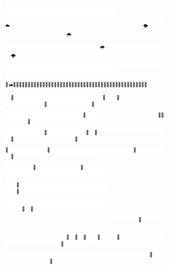 <img src="./empty.png"  width="17.5" height="17.5"><img src="./empty.png"  width="17.5" height="17.5"><img src="./empty.png"  width="17.5" height="17.5"><img src="./empty.png"  width="17.5" height="17.5"><img src="./empty.png"  width="17.5" height="17.5"><img src="./empty.png"  width="17.5" height="17.5"><img src="./empty.png"  width="17.5" height="17.5"><img src="./empty.png"  width="17.5" height="17.5"><img src="./empty.png"  width="17.5" height="17.5"><img src="./empty.png"  width="17.5" height="17.5"><img src="./empty.png"  width="17.5" height="17.5"><img src="./empty.png"  width="17.5" height="17.5"><img src="./empty.png"  width="17.5" height="17.5"><img src="./empty.png"  width="17.5" height="17.5"><img src="./empty.png"  width="17.5" height="17.5"><img src="./empty.png"  width="17.5" height="17.5"><img src="./empty.png"  width="17.5" height="17.5"><img src="./empty.png"  width="17.5" height="17.5"><img src="./empty.png"  width="17.5" height="17.5"><img src="./empty.png"  width="17.5" height="17.5"><img src="./empty.png"  width="17.5" height="17.5"><img src="./empty.png"  width="17.5" height="17.5"><img src="./empty.png"  width="17.5" height="17.5"><img src="./empty.png"  width="17.5" height="17.5"><img src="./empty.png"  width="17.5" height="17.5"><img src="./empty.png"  width="17.5" height="17.5"><img src="./empty.png"  width="17.5" height="17.5"><img src="./empty.png"  width="17.5" height="17.5"><img src="./empty.png"  width="17.5" height="17.5"><img src="./empty.png"  width="17.5" height="17.5"><img src="./empty.png"  width="17.5" height="17.5"><img src="./empty.png"  width="17.5" height="17.5"><img src="./empty.png"  width="17.5" height="17.5"><img src="./empty.png"  width="17.5" height="17.5"><img src="./empty.png"  width="17.5" height="17.5"><img src="./empty.png"  width="17.5" height="17.5"><img src="./empty.png"  width="17.5" height="17.5"><img src="./empty.png"  width="17.5" height="17.5"><img src="./empty.png"  width="17.5" height="17.5"><img src="./empty.png"  width="17.5" height="17.5"><img src="./empty.png"  width="17.5" height="17.5"><img src="./empty.png"  width="17.5" height="17.5"><img src="./empty.png"  width="17.5" height="17.5"><img src="./empty.png"  width="17.5" height="17.5"><img src="./empty.png"  width="17.5" height="17.5"><img src="./empty.png"  width="17.5" height="17.5"><img src="./empty.png"  width="17.5" height="17.5"><img src="./empty.png"  width="17.5" height="17.5">

☁️<img src="./empty.png"  width="17.5" height="17.5"><img src="./empty.png"  width="17.5" height="17.5"><img src="./empty.png"  width="17.5" height="17.5"><img src="./empty.png"  width="17.5" height="17.5"><img src="./empty.png"  width="17.5" height="17.5"><img src="./empty.png"  width="17.5" height="17.5"><img src="./empty.png"  width="17.5" height="17.5"><img src="./empty.png"  width="17.5" height="17.5"><img src="./empty.png"  width="17.5" height="17.5"><img src="./empty.png"  width="17.5" height="17.5"><img src="./empty.png"  width="17.5" height="17.5"><img src="./empty.png"  width="17.5" height="17.5"><img src="./empty.png"  width="17.5" height="17.5"><img src="./empty.png"  width="17.5" height="17.5"><img src="./empty.png"  width="17.5" height="17.5"><img src="./empty.png"  width="17.5" height="17.5"><img src="./empty.png"  width="17.5" height="17.5"><img src="./empty.png"  width="17.5" height="17.5"><img src="./empty.png"  width="17.5" height="17.5"><img src="./empty.png"  width="17.5" height="17.5"><img src="./empty.png"  width="17.5" height="17.5"><img src="./empty.png"  width="17.5" height="17.5"><img src="./empty.png"  width="17.5" height="17.5"><img src="./empty.png"  width="17.5" height="17.5">🌩️<img src="./empty.png"  width="17.5" height="17.5"><img src="./empty.png"  width="17.5" height="17.5"><img src="./empty.png"  width="17.5" height="17.5"><img src="./empty.png"  width="17.5" height="17.5"><img src="./empty.png"  width="17.5" height="17.5"><img src="./empty.png"  width="17.5" height="17.5"><img src="./empty.png"  width="17.5" height="17.5"><img src="./empty.png"  width="17.5" height="17.5"><img src="./empty.png"  width="17.5" height="17.5"><img src="./empty.png"  width="17.5" height="17.5"><img src="./empty.png"  width="17.5" height="17.5"><img src="./empty.png"  width="17.5" height="17.5"><img src="./empty.png"  width="17.5" height="17.5"><img src="./empty.png"  width="17.5" height="17.5">🌧️<img src="./empty.png"  width="17.5" height="17.5"><img src="./empty.png"  width="17.5" height="17.5"><img src="./empty.png"  width="17.5" height="17.5"><img src="./empty.png"  width="17.5" height="17.5"><img src="./empty.png"  width="17.5" height="17.5"><img src="./empty.png"  width="17.5" height="17.5"><img src="./empty.png"  width="17.5" height="17.5">

<img src="./empty.png"  width="17.5" height="17.5"><img src="./empty.png"  width="17.5" height="17.5"><img src="./empty.png"  width="17.5" height="17.5"><img src="./empty.png"  width="17.5" height="17.5"><img src="./empty.png"  width="17.5" height="17.5"><img src="./empty.png"  width="17.5" height="17.5"><img src="./empty.png"  width="17.5" height="17.5"><img src="./empty.png"  width="17.5" height="17.5"><img src="./empty.png"  width="17.5" height="17.5"><img src="./empty.png"  width="17.5" height="17.5"><img src="./empty.png"  width="17.5" height="17.5"><img src="./empty.png"  width="17.5" height="17.5"><img src="./empty.png"  width="17.5" height="17.5"><img src="./empty.png"  width="17.5" height="17.5"><img src="./empty.png"  width="17.5" height="17.5"><img src="./empty.png"  width="17.5" height="17.5"><img src="./empty.png"  width="17.5" height="17.5">🌧️<img src="./empty.png"  width="17.5" height="17.5"><img src="./empty.png"  width="17.5" height="17.5"><img src="./empty.png"  width="17.5" height="17.5"><img src="./empty.png"  width="17.5" height="17.5"><img src="./empty.png"  width="17.5" height="17.5"><img src="./empty.png"  width="17.5" height="17.5"><img src="./empty.png"  width="17.5" height="17.5"><img src="./empty.png"  width="17.5" height="17.5"><img src="./empty.png"  width="17.5" height="17.5"><img src="./empty.png"  width="17.5" height="17.5"><img src="./empty.png"  width="17.5" height="17.5">🌩️<img src="./empty.png"  width="17.5" height="17.5"><img src="./empty.png"  width="17.5" height="17.5"><img src="./empty.png"  width="17.5" height="17.5"><img src="./empty.png"  width="17.5" height="17.5"><img src="./empty.png"  width="17.5" height="17.5"><img src="./empty.png"  width="17.5" height="17.5"><img src="./empty.png"  width="17.5" height="17.5"><img src="./empty.png"  width="17.5" height="17.5"><img src="./empty.png"  width="17.5" height="17.5"><img src="./empty.png"  width="17.5" height="17.5"><img src="./empty.png"  width="17.5" height="17.5"><img src="./empty.png"  width="17.5" height="17.5"><img src="./empty.png"  width="17.5" height="17.5"><img src="./empty.png"  width="17.5" height="17.5"><img src="./empty.png"  width="17.5" height="17.5"><img src="./empty.png"  width="17.5" height="17.5"><img src="./empty.png"  width="17.5" height="17.5"><img src="./empty.png"  width="17.5" height="17.5">

<img src="./empty.png"  width="17.5" height="17.5"><img src="./empty.png"  width="17.5" height="17.5"><img src="./empty.png"  width="17.5" height="17.5"><img src="./empty.png"  width="17.5" height="17.5"><img src="./empty.png"  width="17.5" height="17.5"><img src="./empty.png"  width="17.5" height="17.5"><img src="./empty.png"  width="17.5" height="17.5"><img src="./empty.png"  width="17.5" height="17.5"><img src="./empty.png"  width="17.5" height="17.5"><img src="./empty.png"  width="17.5" height="17.5"><img src="./empty.png"  width="17.5" height="17.5"><img src="./empty.png"  width="17.5" height="17.5"><img src="./empty.png"  width="17.5" height="17.5"><img src="./empty.png"  width="17.5" height="17.5"><img src="./empty.png"  width="17.5" height="17.5"><img src="./empty.png"  width="17.5" height="17.5"><img src="./empty.png"  width="17.5" height="17.5"><img src="./empty.png"  width="17.5" height="17.5"><img src="./empty.png"  width="17.5" height="17.5"><img src="./empty.png"  width="17.5" height="17.5"><img src="./empty.png"  width="17.5" height="17.5"><img src="./empty.png"  width="17.5" height="17.5"><img src="./empty.png"  width="17.5" height="17.5"><img src="./empty.png"  width="17.5" height="17.5"><img src="./empty.png"  width="17.5" height="17.5"><img src="./empty.png"  width="17.5" height="17.5"><img src="./empty.png"  width="17.5" height="17.5"><img src="./empty.png"  width="17.5" height="17.5"><img src="./empty.png"  width="17.5" height="17.5"><img src="./empty.png"  width="17.5" height="17.5"><img src="./empty.png"  width="17.5" height="17.5"><img src="./empty.png"  width="17.5" height="17.5"><img src="./empty.png"  width="17.5" height="17.5"><img src="./empty.png"  width="17.5" height="17.5"><img src="./empty.png"  width="17.5" height="17.5"><img src="./empty.png"  width="17.5" height="17.5"><img src="./empty.png"  width="17.5" height="17.5"><img src="./empty.png"  width="17.5" height="17.5"><img src="./empty.png"  width="17.5" height="17.5"><img src="./empty.png"  width="17.5" height="17.5"><img src="./empty.png"  width="17.5" height="17.5"><img src="./empty.png"  width="17.5" height="17.5"><img src="./empty.png"  width="17.5" height="17.5"><img src="./empty.png"  width="17.5" height="17.5"><img src="./empty.png"  width="17.5" height="17.5"><img src="./empty.png"  width="17.5" height="17.5"><img src="./empty.png"  width="17.5" height="17.5"><img src="./empty.png"  width="17.5" height="17.5">

🌊🛥🌊🌊🌊🌊🌊🌊🌊🌊🌊🌊🌊🌊🌊🌊🌊🌊🌊🌊🌊🌊🌊🌊🚢🌊🌊🌊🌊🌊🌊🌊🌊🌊🌊🌊🌊🌊🌊🌊🌊🌊🌊🌊🌊🌊🛶🌊

<img src="./empty.png"  width="17.5" height="17.5">🫧<img src="./empty.png"  width="17.5" height="17.5"><img src="./empty.png"  width="17.5" height="17.5"><img src="./empty.png"  width="17.5" height="17.5"><img src="./empty.png"  width="17.5" height="17.5"><img src="./empty.png"  width="17.5" height="17.5"><img src="./empty.png"  width="17.5" height="17.5"><img src="./empty.png"  width="17.5" height="17.5"><img src="./empty.png"  width="17.5" height="17.5"><img src="./empty.png"  width="17.5" height="17.5"><img src="./empty.png"  width="17.5" height="17.5"><img src="./empty.png"  width="17.5" height="17.5"><img src="./empty.png"  width="17.5" height="17.5"><img src="./empty.png"  width="17.5" height="17.5"><img src="./empty.png"  width="17.5" height="17.5"><img src="./empty.png"  width="17.5" height="17.5"><img src="./empty.png"  width="17.5" height="17.5">🫧<img src="./empty.png"  width="17.5" height="17.5"><img src="./empty.png"  width="17.5" height="17.5">🦑<img src="./empty.png"  width="17.5" height="17.5"><img src="./empty.png"  width="17.5" height="17.5"><img src="./empty.png"  width="17.5" height="17.5"><img src="./empty.png"  width="17.5" height="17.5"><img src="./empty.png"  width="17.5" height="17.5"><img src="./empty.png"  width="17.5" height="17.5"><img src="./empty.png"  width="17.5" height="17.5"><img src="./empty.png"  width="17.5" height="17.5"><img src="./empty.png"  width="17.5" height="17.5"><img src="./empty.png"  width="17.5" height="17.5"><img src="./empty.png"  width="17.5" height="17.5"><img src="./empty.png"  width="17.5" height="17.5"><img src="./empty.png"  width="17.5" height="17.5"><img src="./empty.png"  width="17.5" height="17.5"><img src="./empty.png"  width="17.5" height="17.5">🦈<img src="./empty.png"  width="17.5" height="17.5"><img src="./empty.png"  width="17.5" height="17.5"><img src="./empty.png"  width="17.5" height="17.5"><img src="./empty.png"  width="17.5" height="17.5"><img src="./empty.png"  width="17.5" height="17.5"><img src="./empty.png"  width="17.5" height="17.5"><img src="./empty.png"  width="17.5" height="17.5"><img src="./empty.png"  width="17.5" height="17.5">🐠<img src="./empty.png"  width="17.5" height="17.5">

<img src="./empty.png"  width="17.5" height="17.5"><img src="./empty.png"  width="17.5" height="17.5"><img src="./empty.png"  width="17.5" height="17.5"><img src="./empty.png"  width="17.5" height="17.5"><img src="./empty.png"  width="17.5" height="17.5"><img src="./empty.png"  width="17.5" height="17.5"><img src="./empty.png"  width="17.5" height="17.5"><img src="./empty.png"  width="17.5" height="17.5"><img src="./empty.png"  width="17.5" height="17.5"><img src="./empty.png"  width="17.5" height="17.5"><img src="./empty.png"  width="17.5" height="17.5"><img src="./empty.png"  width="17.5" height="17.5"><img src="./empty.png"  width="17.5" height="17.5"><img src="./empty.png"  width="17.5" height="17.5">🫧<img src="./empty.png"  width="17.5" height="17.5"><img src="./empty.png"  width="17.5" height="17.5"><img src="./empty.png"  width="17.5" height="17.5"><img src="./empty.png"  width="17.5" height="17.5"><img src="./empty.png"  width="17.5" height="17.5"><img src="./empty.png"  width="17.5" height="17.5"><img src="./empty.png"  width="17.5" height="17.5"><img src="./empty.png"  width="17.5" height="17.5"><img src="./empty.png"  width="17.5" height="17.5"><img src="./empty.png"  width="17.5" height="17.5"><img src="./empty.png"  width="17.5" height="17.5"><img src="./empty.png"  width="17.5" height="17.5"><img src="./empty.png"  width="17.5" height="17.5">🐙🐋<img src="./empty.png"  width="17.5" height="17.5"><img src="./empty.png"  width="17.5" height="17.5"><img src="./empty.png"  width="17.5" height="17.5"><img src="./empty.png"  width="17.5" height="17.5">🐙<img src="./empty.png"  width="17.5" height="17.5"><img src="./empty.png"  width="17.5" height="17.5"><img src="./empty.png"  width="17.5" height="17.5"><img src="./empty.png"  width="17.5" height="17.5"><img src="./empty.png"  width="17.5" height="17.5"><img src="./empty.png"  width="17.5" height="17.5"><img src="./empty.png"  width="17.5" height="17.5"><img src="./empty.png"  width="17.5" height="17.5"><img src="./empty.png"  width="17.5" height="17.5"><img src="./empty.png"  width="17.5" height="17.5"><img src="./empty.png"  width="17.5" height="17.5"><img src="./empty.png"  width="17.5" height="17.5">

<img src="./empty.png"  width="17.5" height="17.5"><img src="./empty.png"  width="17.5" height="17.5"><img src="./empty.png"  width="17.5" height="17.5"><img src="./empty.png"  width="17.5" height="17.5"><img src="./empty.png"  width="17.5" height="17.5"><img src="./empty.png"  width="17.5" height="17.5"><img src="./empty.png"  width="17.5" height="17.5">🐋<img src="./empty.png"  width="17.5" height="17.5"><img src="./empty.png"  width="17.5" height="17.5"><img src="./empty.png"  width="17.5" height="17.5"><img src="./empty.png"  width="17.5" height="17.5"><img src="./empty.png"  width="17.5" height="17.5"><img src="./empty.png"  width="17.5" height="17.5"><img src="./empty.png"  width="17.5" height="17.5">🦈<img src="./empty.png"  width="17.5" height="17.5">🦈<img src="./empty.png"  width="17.5" height="17.5"><img src="./empty.png"  width="17.5" height="17.5"><img src="./empty.png"  width="17.5" height="17.5"><img src="./empty.png"  width="17.5" height="17.5"><img src="./empty.png"  width="17.5" height="17.5"><img src="./empty.png"  width="17.5" height="17.5"><img src="./empty.png"  width="17.5" height="17.5"><img src="./empty.png"  width="17.5" height="17.5"><img src="./empty.png"  width="17.5" height="17.5"><img src="./empty.png"  width="17.5" height="17.5"><img src="./empty.png"  width="17.5" height="17.5"><img src="./empty.png"  width="17.5" height="17.5"><img src="./empty.png"  width="17.5" height="17.5">🐡<img src="./empty.png"  width="17.5" height="17.5"><img src="./empty.png"  width="17.5" height="17.5"><img src="./empty.png"  width="17.5" height="17.5"><img src="./empty.png"  width="17.5" height="17.5"><img src="./empty.png"  width="17.5" height="17.5"><img src="./empty.png"  width="17.5" height="17.5"><img src="./empty.png"  width="17.5" height="17.5"><img src="./empty.png"  width="17.5" height="17.5"><img src="./empty.png"  width="17.5" height="17.5"><img src="./empty.png"  width="17.5" height="17.5"><img src="./empty.png"  width="17.5" height="17.5">🐬<img src="./empty.png"  width="17.5" height="17.5"><img src="./empty.png"  width="17.5" height="17.5"><img src="./empty.png"  width="17.5" height="17.5"><img src="./empty.png"  width="17.5" height="17.5">

🫧<img src="./empty.png"  width="17.5" height="17.5"><img src="./empty.png"  width="17.5" height="17.5"><img src="./empty.png"  width="17.5" height="17.5"><img src="./empty.png"  width="17.5" height="17.5"><img src="./empty.png"  width="17.5" height="17.5"><img src="./empty.png"  width="17.5" height="17.5"><img src="./empty.png"  width="17.5" height="17.5">🐠<img src="./empty.png"  width="17.5" height="17.5"><img src="./empty.png"  width="17.5" height="17.5"><img src="./empty.png"  width="17.5" height="17.5"><img src="./empty.png"  width="17.5" height="17.5"><img src="./empty.png"  width="17.5" height="17.5"><img src="./empty.png"  width="17.5" height="17.5"><img src="./empty.png"  width="17.5" height="17.5"><img src="./empty.png"  width="17.5" height="17.5"><img src="./empty.png"  width="17.5" height="17.5"><img src="./empty.png"  width="17.5" height="17.5"><img src="./empty.png"  width="17.5" height="17.5"><img src="./empty.png"  width="17.5" height="17.5"><img src="./empty.png"  width="17.5" height="17.5"><img src="./empty.png"  width="17.5" height="17.5"><img src="./empty.png"  width="17.5" height="17.5">🦑<img src="./empty.png"  width="17.5" height="17.5"><img src="./empty.png"  width="17.5" height="17.5"><img src="./empty.png"  width="17.5" height="17.5"><img src="./empty.png"  width="17.5" height="17.5"><img src="./empty.png"  width="17.5" height="17.5"><img src="./empty.png"  width="17.5" height="17.5">🦐<img src="./empty.png"  width="17.5" height="17.5"><img src="./empty.png"  width="17.5" height="17.5"><img src="./empty.png"  width="17.5" height="17.5"><img src="./empty.png"  width="17.5" height="17.5"><img src="./empty.png"  width="17.5" height="17.5"><img src="./empty.png"  width="17.5" height="17.5"><img src="./empty.png"  width="17.5" height="17.5"><img src="./empty.png"  width="17.5" height="17.5"><img src="./empty.png"  width="17.5" height="17.5"><img src="./empty.png"  width="17.5" height="17.5"><img src="./empty.png"  width="17.5" height="17.5"><img src="./empty.png"  width="17.5" height="17.5"><img src="./empty.png"  width="17.5" height="17.5"><img src="./empty.png"  width="17.5" height="17.5"><img src="./empty.png"  width="17.5" height="17.5">

<img src="./empty.png"  width="17.5" height="17.5"><img src="./empty.png"  width="17.5" height="17.5"><img src="./empty.png"  width="17.5" height="17.5"><img src="./empty.png"  width="17.5" height="17.5"><img src="./empty.png"  width="17.5" height="17.5">🦑<img src="./empty.png"  width="17.5" height="17.5"><img src="./empty.png"  width="17.5" height="17.5"><img src="./empty.png"  width="17.5" height="17.5"><img src="./empty.png"  width="17.5" height="17.5"><img src="./empty.png"  width="17.5" height="17.5"><img src="./empty.png"  width="17.5" height="17.5"><img src="./empty.png"  width="17.5" height="17.5"><img src="./empty.png"  width="17.5" height="17.5">🦈<img src="./empty.png"  width="17.5" height="17.5"><img src="./empty.png"  width="17.5" height="17.5"><img src="./empty.png"  width="17.5" height="17.5"><img src="./empty.png"  width="17.5" height="17.5"><img src="./empty.png"  width="17.5" height="17.5"><img src="./empty.png"  width="17.5" height="17.5"><img src="./empty.png"  width="17.5" height="17.5"><img src="./empty.png"  width="17.5" height="17.5"><img src="./empty.png"  width="17.5" height="17.5"><img src="./empty.png"  width="17.5" height="17.5"><img src="./empty.png"  width="17.5" height="17.5"><img src="./empty.png"  width="17.5" height="17.5"><img src="./empty.png"  width="17.5" height="17.5"><img src="./empty.png"  width="17.5" height="17.5"><img src="./empty.png"  width="17.5" height="17.5"><img src="./empty.png"  width="17.5" height="17.5"><img src="./empty.png"  width="17.5" height="17.5"><img src="./empty.png"  width="17.5" height="17.5"><img src="./empty.png"  width="17.5" height="17.5"><img src="./empty.png"  width="17.5" height="17.5"><img src="./empty.png"  width="17.5" height="17.5"><img src="./empty.png"  width="17.5" height="17.5"><img src="./empty.png"  width="17.5" height="17.5"><img src="./empty.png"  width="17.5" height="17.5"><img src="./empty.png"  width="17.5" height="17.5"><img src="./empty.png"  width="17.5" height="17.5"><img src="./empty.png"  width="17.5" height="17.5"><img src="./empty.png"  width="17.5" height="17.5"><img src="./empty.png"  width="17.5" height="17.5"><img src="./empty.png"  width="17.5" height="17.5"><img src="./empty.png"  width="17.5" height="17.5"><img src="./empty.png"  width="17.5" height="17.5">

<img src="./empty.png"  width="17.5" height="17.5"><img src="./empty.png"  width="17.5" height="17.5">🐙<img src="./empty.png"  width="17.5" height="17.5"><img src="./empty.png"  width="17.5" height="17.5"><img src="./empty.png"  width="17.5" height="17.5"><img src="./empty.png"  width="17.5" height="17.5"><img src="./empty.png"  width="17.5" height="17.5"><img src="./empty.png"  width="17.5" height="17.5"><img src="./empty.png"  width="17.5" height="17.5"><img src="./empty.png"  width="17.5" height="17.5"><img src="./empty.png"  width="17.5" height="17.5"><img src="./empty.png"  width="17.5" height="17.5"><img src="./empty.png"  width="17.5" height="17.5"><img src="./empty.png"  width="17.5" height="17.5"><img src="./empty.png"  width="17.5" height="17.5"><img src="./empty.png"  width="17.5" height="17.5"><img src="./empty.png"  width="17.5" height="17.5"><img src="./empty.png"  width="17.5" height="17.5"><img src="./empty.png"  width="17.5" height="17.5"><img src="./empty.png"  width="17.5" height="17.5"><img src="./empty.png"  width="17.5" height="17.5"><img src="./empty.png"  width="17.5" height="17.5"><img src="./empty.png"  width="17.5" height="17.5"><img src="./empty.png"  width="17.5" height="17.5"><img src="./empty.png"  width="17.5" height="17.5"><img src="./empty.png"  width="17.5" height="17.5"><img src="./empty.png"  width="17.5" height="17.5"><img src="./empty.png"  width="17.5" height="17.5"><img src="./empty.png"  width="17.5" height="17.5"><img src="./empty.png"  width="17.5" height="17.5">🐠<img src="./empty.png"  width="17.5" height="17.5"><img src="./empty.png"  width="17.5" height="17.5"><img src="./empty.png"  width="17.5" height="17.5"><img src="./empty.png"  width="17.5" height="17.5"><img src="./empty.png"  width="17.5" height="17.5"><img src="./empty.png"  width="17.5" height="17.5"><img src="./empty.png"  width="17.5" height="17.5"><img src="./empty.png"  width="17.5" height="17.5"><img src="./empty.png"  width="17.5" height="17.5"><img src="./empty.png"  width="17.5" height="17.5"><img src="./empty.png"  width="17.5" height="17.5"><img src="./empty.png"  width="17.5" height="17.5"><img src="./empty.png"  width="17.5" height="17.5"><img src="./empty.png"  width="17.5" height="17.5"><img src="./empty.png"  width="17.5" height="17.5"><img src="./empty.png"  width="17.5" height="17.5">

<img src="./empty.png"  width="17.5" height="17.5"><img src="./empty.png"  width="17.5" height="17.5"><img src="./empty.png"  width="17.5" height="17.5"><img src="./empty.png"  width="17.5" height="17.5"><img src="./empty.png"  width="17.5" height="17.5"><img src="./empty.png"  width="17.5" height="17.5"><img src="./empty.png"  width="17.5" height="17.5"><img src="./empty.png"  width="17.5" height="17.5"><img src="./empty.png"  width="17.5" height="17.5"><img src="./empty.png"  width="17.5" height="17.5"><img src="./empty.png"  width="17.5" height="17.5"><img src="./empty.png"  width="17.5" height="17.5"><img src="./empty.png"  width="17.5" height="17.5"><img src="./empty.png"  width="17.5" height="17.5"><img src="./empty.png"  width="17.5" height="17.5"><img src="./empty.png"  width="17.5" height="17.5"><img src="./empty.png"  width="17.5" height="17.5"><img src="./empty.png"  width="17.5" height="17.5"><img src="./empty.png"  width="17.5" height="17.5"><img src="./empty.png"  width="17.5" height="17.5"><img src="./empty.png"  width="17.5" height="17.5"><img src="./empty.png"  width="17.5" height="17.5"><img src="./empty.png"  width="17.5" height="17.5"><img src="./empty.png"  width="17.5" height="17.5"><img src="./empty.png"  width="17.5" height="17.5"><img src="./empty.png"  width="17.5" height="17.5"><img src="./empty.png"  width="17.5" height="17.5"><img src="./empty.png"  width="17.5" height="17.5"><img src="./empty.png"  width="17.5" height="17.5"><img src="./empty.png"  width="17.5" height="17.5"><img src="./empty.png"  width="17.5" height="17.5">🐋<img src="./empty.png"  width="17.5" height="17.5">🐡<img src="./empty.png"  width="17.5" height="17.5"><img src="./empty.png"  width="17.5" height="17.5"><img src="./empty.png"  width="17.5" height="17.5"><img src="./empty.png"  width="17.5" height="17.5"><img src="./empty.png"  width="17.5" height="17.5"><img src="./empty.png"  width="17.5" height="17.5"><img src="./empty.png"  width="17.5" height="17.5"><img src="./empty.png"  width="17.5" height="17.5"><img src="./empty.png"  width="17.5" height="17.5"><img src="./empty.png"  width="17.5" height="17.5"><img src="./empty.png"  width="17.5" height="17.5"><img src="./empty.png"  width="17.5" height="17.5"><img src="./empty.png"  width="17.5" height="17.5">

<img src="./empty.png"  width="17.5" height="17.5"><img src="./empty.png"  width="17.5" height="17.5"><img src="./empty.png"  width="17.5" height="17.5"><img src="./empty.png"  width="17.5" height="17.5"><img src="./empty.png"  width="17.5" height="17.5"><img src="./empty.png"  width="17.5" height="17.5"><img src="./empty.png"  width="17.5" height="17.5"><img src="./empty.png"  width="17.5" height="17.5"><img src="./empty.png"  width="17.5" height="17.5"><img src="./empty.png"  width="17.5" height="17.5"><img src="./empty.png"  width="17.5" height="17.5"><img src="./empty.png"  width="17.5" height="17.5"><img src="./empty.png"  width="17.5" height="17.5"><img src="./empty.png"  width="17.5" height="17.5"><img src="./empty.png"  width="17.5" height="17.5"><img src="./empty.png"  width="17.5" height="17.5"><img src="./empty.png"  width="17.5" height="17.5"><img src="./empty.png"  width="17.5" height="17.5"><img src="./empty.png"  width="17.5" height="17.5"><img src="./empty.png"  width="17.5" height="17.5"><img src="./empty.png"  width="17.5" height="17.5"><img src="./empty.png"  width="17.5" height="17.5"><img src="./empty.png"  width="17.5" height="17.5"><img src="./empty.png"  width="17.5" height="17.5">🦞<img src="./empty.png"  width="17.5" height="17.5"><img src="./empty.png"  width="17.5" height="17.5"><img src="./empty.png"  width="17.5" height="17.5"><img src="./empty.png"  width="17.5" height="17.5"><img src="./empty.png"  width="17.5" height="17.5"><img src="./empty.png"  width="17.5" height="17.5"><img src="./empty.png"  width="17.5" height="17.5"><img src="./empty.png"  width="17.5" height="17.5"><img src="./empty.png"  width="17.5" height="17.5"><img src="./empty.png"  width="17.5" height="17.5"><img src="./empty.png"  width="17.5" height="17.5"><img src="./empty.png"  width="17.5" height="17.5"><img src="./empty.png"  width="17.5" height="17.5"><img src="./empty.png"  width="17.5" height="17.5"><img src="./empty.png"  width="17.5" height="17.5"><img src="./empty.png"  width="17.5" height="17.5"><img src="./empty.png"  width="17.5" height="17.5"><img src="./empty.png"  width="17.5" height="17.5"><img src="./empty.png"  width="17.5" height="17.5"><img src="./empty.png"  width="17.5" height="17.5"><img src="./empty.png"  width="17.5" height="17.5"><img src="./empty.png"  width="17.5" height="17.5"><img src="./empty.png"  width="17.5" height="17.5">

<img src="./empty.png"  width="17.5" height="17.5"><img src="./empty.png"  width="17.5" height="17.5"><img src="./empty.png"  width="17.5" height="17.5"><img src="./empty.png"  width="17.5" height="17.5"><img src="./empty.png"  width="17.5" height="17.5"><img src="./empty.png"  width="17.5" height="17.5"><img src="./empty.png"  width="17.5" height="17.5"><img src="./empty.png"  width="17.5" height="17.5"><img src="./empty.png"  width="17.5" height="17.5"><img src="./empty.png"  width="17.5" height="17.5"><img src="./empty.png"  width="17.5" height="17.5">🪸<img src="./empty.png"  width="17.5" height="17.5">🌿<img src="./empty.png"  width="17.5" height="17.5">🌿<img src="./empty.png"  width="17.5" height="17.5"><img src="./empty.png"  width="17.5" height="17.5">🌿<img src="./empty.png"  width="17.5" height="17.5"><img src="./empty.png"  width="17.5" height="17.5"><img src="./empty.png"  width="17.5" height="17.5">🐚<img src="./empty.png"  width="17.5" height="17.5"><img src="./empty.png"  width="17.5" height="17.5"><img src="./empty.png"  width="17.5" height="17.5"><img src="./empty.png"  width="17.5" height="17.5"><img src="./empty.png"  width="17.5" height="17.5"><img src="./empty.png"  width="17.5" height="17.5"><img src="./empty.png"  width="17.5" height="17.5"><img src="./empty.png"  width="17.5" height="17.5"><img src="./empty.png"  width="17.5" height="17.5"><img src="./empty.png"  width="17.5" height="17.5"><img src="./empty.png"  width="17.5" height="17.5"><img src="./empty.png"  width="17.5" height="17.5"><img src="./empty.png"  width="17.5" height="17.5"><img src="./empty.png"  width="17.5" height="17.5"><img src="./empty.png"  width="17.5" height="17.5"><img src="./empty.png"  width="17.5" height="17.5"><img src="./empty.png"  width="17.5" height="17.5"><img src="./empty.png"  width="17.5" height="17.5">🪸<img src="./empty.png"  width="17.5" height="17.5"><img src="./empty.png"  width="17.5" height="17.5"><img src="./empty.png"  width="17.5" height="17.5"><img src="./empty.png"  width="17.5" height="17.5"><img src="./empty.png"  width="17.5" height="17.5"><img src="./empty.png"  width="17.5" height="17.5">

<img src="./empty.png"  width="17.5" height="17.5"><img src="./empty.png"  width="17.5" height="17.5"><img src="./empty.png"  width="17.5" height="17.5"><img src="./empty.png"  width="17.5" height="17.5"><img src="./empty.png"  width="17.5" height="17.5"><img src="./empty.png"  width="17.5" height="17.5"><img src="./empty.png"  width="17.5" height="17.5"><img src="./empty.png"  width="17.5" height="17.5"><img src="./empty.png"  width="17.5" height="17.5"><img src="./empty.png"  width="17.5" height="17.5"><img src="./empty.png"  width="17.5" height="17.5"><img src="./empty.png"  width="17.5" height="17.5"><img src="./empty.png"  width="17.5" height="17.5"><img src="./empty.png"  width="17.5" height="17.5"><img src="./empty.png"  width="17.5" height="17.5"><img src="./empty.png"  width="17.5" height="17.5"><img src="./empty.png"  width="17.5" height="17.5"><img src="./empty.png"  width="17.5" height="17.5"><img src="./empty.png"  width="17.5" height="17.5"><img src="./empty.png"  width="17.5" height="17.5"><img src="./empty.png"  width="17.5" height="17.5"><img src="./empty.png"  width="17.5" height="17.5"><img src="./empty.png"  width="17.5" height="17.5"><img src="./empty.png"  width="17.5" height="17.5"><img src="./empty.png"  width="17.5" height="17.5"><img src="./empty.png"  width="17.5" height="17.5">🦞<img src="./empty.png"  width="17.5" height="17.5"><img src="./empty.png"  width="17.5" height="17.5"><img src="./empty.png"  width="17.5" height="17.5"><img src="./empty.png"  width="17.5" height="17.5"><img src="./empty.png"  width="17.5" height="17.5"><img src="./empty.png"  width="17.5" height="17.5"><img src="./empty.png"  width="17.5" height="17.5"><img src="./empty.png"  width="17.5" height="17.5"><img src="./empty.png"  width="17.5" height="17.5"><img src="./empty.png"  width="17.5" height="17.5">🪸<img src="./empty.png"  width="17.5" height="17.5"><img src="./empty.png"  width="17.5" height="17.5"><img src="./empty.png"  width="17.5" height="17.5"><img src="./empty.png"  width="17.5" height="17.5"><img src="./empty.png"  width="17.5" height="17.5"><img src="./empty.png"  width="17.5" height="17.5"><img src="./empty.png"  width="17.5" height="17.5"><img src="./empty.png"  width="17.5" height="17.5"><img src="./empty.png"  width="17.5" height="17.5"><img src="./empty.png"  width="17.5" height="17.5">

